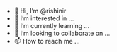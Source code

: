 - 👋 Hi, I’m @rishinir
- 👀 I’m interested in ...
- 🌱 I’m currently learning ...
- 💞️ I’m looking to collaborate on ...
- 📫 How to reach me ...

<!---
rishinir/rishinir is a ✨ special ✨ repository because its `README.md` (this file) appears on your GitHub profile.
You can click the Preview link to take a look at your changes.
--->
